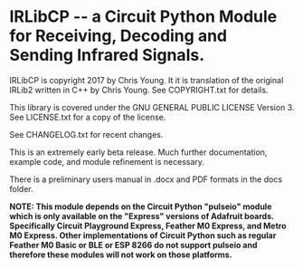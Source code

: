﻿# IRLibCP -- a Circuit Python Module for Receiving, Decoding and Sending Infrared Signals.

IRLibCP is copyright 2017 by Chris Young. It it is translation of the original IRLib2 written in C++ by Chris Young. See COPYRIGHT.txt for details.

This library is covered under the GNU GENERAL PUBLIC LICENSE Version 3. See LICENSE.txt for a copy of the license.

See CHANGELOG.txt for recent changes.

This is an extremely early beta release. Much further documentation, example code, and module refinement is necessary.

There is a preliminary users manual in .docx and PDF formats in the docs folder.

**NOTE: This module depends on the Circuit Python "pulseio" module which is only available on the "Express" versions of Adafruit boards. Specifically Circuit Playground Express, Feather M0 Express, and Metro M0 Express. Other implementations of Circuit Python such as regular Feather M0 Basic or BLE or ESP 8266 do not support pulseio and therefore these modules will not work on those platforms.**
